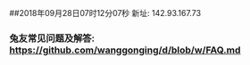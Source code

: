##2018年09月28日07时12分07秒 新址: 142.93.167.73
### 兔友常见问题及解答: https://github.com/wanggonging/d/blob/w/FAQ.md
